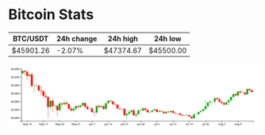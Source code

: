 # Bitcoin Stats

BTC/USDT|24h change|24h high|24h low|
|---|---|---|---|
|$45901.26|-2.07%|$47374.67|$45500.00|

<img src="./chart.svg">
